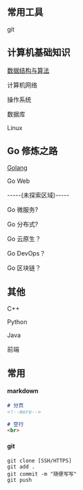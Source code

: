 ## 常用工具

git

## 计算机基础知识

[数据结构与算法](https://github.com/JackyLljk/my-notes/tree/main/%E6%95%B0%E6%8D%AE%E7%BB%93%E6%9E%84%E4%B8%8E%E7%AE%97%E6%B3%95)

计算机网络

操作系统

数据库

Linux

## Go 修炼之路

[Golang](https://github.com/JackyLljk/my-notes/tree/main/Golang)

Go Web

-----(未探索区域)-----

Go 微服务?

Go 分布式?

Go 云原生？

Go DevOps？

Go 区块链？

## 其他

C++

Python

Java

前端

## 常用

#### markdown 

```markdown
# 分页
<!--more-->

# 空行
<br>
```

#### git

```shell
git clone [SSH/HTTPS]
git add .
git commit -m "随便写写"
git push
```



